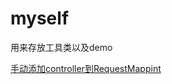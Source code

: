 # myself
用来存放工具类以及demo

[手动添加controller到RequestMappint](https://blog.csdn.net/GAMEloft9/article/details/81625348)
